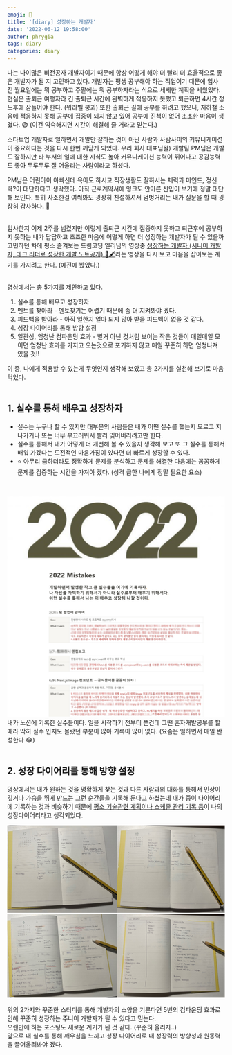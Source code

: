 ```yaml
---
emoji: 📓
title: '[diary] 성장하는 개발자'
date: '2022-06-12 19:58:00'
author: phrygia
tags: diary
categories: diary
---
```


나는 나이많은 비전공자 개발자이기 때문에 항상 어떻게 해야 더 빨리 더 효율적으로 좋은 개발자가 될 지 고민하고 있다. 개발자는 평생 공부해야 하는 직업이기 때문에 입사 전 월요일에는 뭐 공부하고 주말에는 뭐 공부하자라는 식으로 세세한 계획을 세웠었다. 현실은 출퇴근 여행자라 긴 출퇴근 시간에 완벽하게 적응하지 못했고 퇴근하면 4시간 정도후에 잠들어야 한다. (워라벨 붕괴) 또한 출퇴근 길에 공부를 하려고 했으나, 지하철 소음에 적응하지 못해 공부에 집중이 되지 않고 있어 공부에 진척이 없어 초초한 마음이 생겼다. 😨 (이건 익숙해지면 시간이 해결해 줄 거라고 믿는다.) <br>

스타트업 개발자로 일하면서 개발만 잘하는 것이 아닌 사람과 사람사이의 커뮤니케이션이 중요하다는 것을 다시 한번 깨닫게 되었다. 우리 회사 대표님왈) 개발팀 PM님은 개발도 잘하지만 타 부서의 일에 대한 지식도 높아 커뮤니케이션 능력이 뛰어나고 공감능력도 좋아 두루두루 잘 어울리는 사람이라고 하셨다. <br>

PM님은 어린아이 아빠신데 육아도 하시고 직장생활도 잘하시는 체력과 마인드, 정신력?이 대단하다고 생각했다. 아직 근로계약서에 잉크도 안마른 신입이 보기에 정말 대단해 보인다. 특히 사소한걸 여쭤봐도 굉장히 친절하셔서 덤벙거리는 내가 질문을 할 때 굉장히 감사하다. 🙏 <br> <br>

입사한지 이제 2주를 넘겼지만 이렇게 출퇴근 시간에 집중하지 못하고 퇴근후에 공부하지 못하는 내가 답답하고 초조한 마음에 어떻게 하면 더 성장하는 개발자가 될 수 있을까 고민하던 차에 평소 즐겨보는 드림코딩 엘리님의 영상중 <a href="https://www.youtube.com/watch?v=T7y6Hl0YZ14" target="_blank">성장하는 개발자 (시니어 개발자, 테크 리더로 성장한 개발 노트공개) 📓🖋</a>라는 영상을 다시 보고 마음을 잡아보는 계기를 가지려고 한다. (예전에 봤었다.)<br><br>

영상에서는 총 5가지를 제안하고 있다. <bt>

1. 실수를 통해 배우고 성장하자
2. 멘토를 찾아라 - 멘토찾기는 어렵기 때문에 좀 더 지켜봐야 겠다.
3. 피드백을 받아라 - 아직 일한지 얼마 되지 않아 받을 피드백이 없을 것 같다.
4. 성장 다이어리를 통해 방향 설정
5. 일관성, 엄청난 컴파운딩 효과 - 별거 아닌 것처럼 보이는 작은 것들이 매일매일 모이면 엄청난 효과를 가지고 오는것으로 포기하지 않고 매일 꾸준히 하면 엄청나져 있을 것!!

이 중, 나에게 적용할 수 있는게 무엇인지 생각해 보았고 총 2가지를 실천해 보기로 마음먹었다. <br><br>

## 1. 실수를 통해 배우고 성장하자

- 실수는 누구나 할 수 있지만 대부분의 사람들은 내가 어떤 실수를 했는지 모르고 지나가거나 또는 너무 부끄러워서 빨리 잊어버리려고만 한다. <br>
- 실수를 통해서 내가 어떻게 더 개선해 볼 수 있을지 생각해 보고 또 그 실수를 통해서 배워 가겠다는 도전적인 마음가짐이 있다면 더 빠르게 성장할 수 있다. <br>
- ⭐ 아무리 급하더라도 정확하게 문제를 분석하고 문제를 해결한 다음에는 꼼꼼하게 문제를 검증하는 시간을 가져야 겠다. (성격 급한 나에게 정말 필요한 요소)

<br>

![실수들](img/mistakes.jpg) <br>
내가 노션에 기록한 실수들이다. 일을 시작하기 전부터 쓴건데 그땐 혼자개발공부를 할 때라 딱히 실수 인지도 몰랐던 부분이 많아 기록이 많이 없다. (요즘은 일하면서 매일 반성한다 😂) <br><br>

## 2. 성장 다이어리를 통해 방향 설정

영상에서는 내가 원하는 것을 명확하게 찾는 것과 다른 사람과의 대화를 통해서 인상이 깊거나 가슴을 뛰게 만드는 그런 순간들을 기록해 둔다고 하셨는데 내가 종이 다이어리에 기록하는 것과 비슷하기 때문에 <u>평소 기술관련 계획이나 스케줄 관리 기록 등</u>이 나의 성장다이어리라고 생각되었다.

![성장](img/grow.jpg) <br>
![성장](img/grow-2.jpg) <br>

위의 2가지와 꾸준한 스터디를 통해 개발자의 소양을 기른다면 5번의 컴파운딩 효과로 인해 꾸준히 성장하는 주니어 개발자가 될 수 있다고 믿는다. <br>
오랜만에 하는 포스팅도 새로운 계기가 된 것 같다. (꾸준히 올리자..) <br>
앞으로 내 실수를 통해 깨우침을 느끼고 성장 다이어리로 내 성장력의 방향성과 원동력을 끌어올려봐야 겠다.
<br><br>
